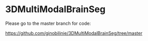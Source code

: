 # 3DMultiModalBrainSeg

Please go to the master branch for code:

https://github.com/ginobilinie/3DMultiModalBrainSeg/tree/master
